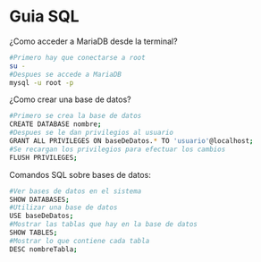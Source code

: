 # Guia SQL

¿Como acceder a MariaDB desde la terminal?

```bash
#Primero hay que conectarse a root
su -
#Despues se accede a MariaDB
mysql -u root -p
```

¿Como crear una base de datos?

```bash
#Primero se crea la base de datos
CREATE DATABASE nombre;
#Despues se le dan privilegios al usuario
GRANT ALL PRIVILEGES ON baseDeDatos.* TO 'usuario'@localhost;
#Se recargan los privilegios para efectuar los cambios
FLUSH PRIVILEGES;
```

Comandos SQL sobre bases de datos:

```bash
#Ver bases de datos en el sistema
SHOW DATABASES;
#Utilizar una base de datos
USE baseDeDatos;
#Mostrar las tablas que hay en la base de datos
SHOW TABLES;
#Mostrar lo que contiene cada tabla
DESC nombreTabla;
```